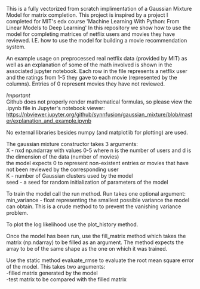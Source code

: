 This is a fully vectorized from scratch implimentation of a Gaussian Mixture Model for matrix completion. This project is inspired by a project I completed for MIT's edx course 'Machine Learning With Python: From Linear Models to Deep Learning'  In this repository we show how to use the model for completing matrices of netflix users and movies they have reviewed. I.E. how to use the model for building a movie recommendation system.  

An example usage on preprocessed real netflix data (provided by MIT) as well as an explanation of some of the math involved is shown in the associated jupyter notebook. Each row in the file represents a netflix user and the ratings from 1-5 they gave to each movie (represented by the columns). Entries of 0 represent movies they have not reviewed.  

*Important*  
Github does not properly render mathematical formulas, so please view the .ipynb file in Jupyter's notebook viewer:  
https://nbviewer.jupyter.org/github/synnfusion/gaussian_mixture/blob/master/explanation_and_example.ipynb


No external libraries besides numpy (and matplotlib for plotting) are used.  

The gaussian mixture constructor takes 3 arguments:  
X - nxd np.ndarray with values 0-5 where n is the number of users and d is the dimension of the data (number of movies)  
    the model expects 0 to represent non-existent entries or movies that have not been reviewed by the corresponding user  
K - number of Gaussian clusters used by the model  
seed - a seed for random initialization of parameters of the model  

To train the model call the run method. Run takes one optional argument:  
min_variance - float representing the smallest possible variance the model can obtain. This is a crude method to to prevent the vanishing variance problem.  

To plot the log likelihood use the plot_history method.  

Once the model has been run, use the fill_matrix method which takes the matrix (np.ndarray) to be filled as an argument. The method expects the array to be of the same shape as the one on which it was trained.  

Use the static method evaluate_rmse to evaluate the root mean square error of the model. This takes two arguments:  
-filled matrix generated by the model  
-test matrix to be compared with the filled matrix  
